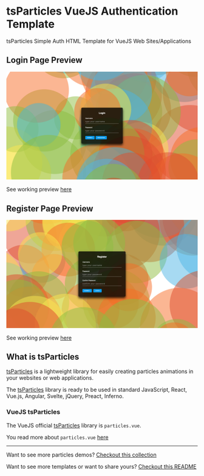 # tsParticles VueJS Authentication Template

tsParticles Simple Auth HTML Template for VueJS Web Sites/Applications

## Login Page Preview
[![login](https://raw.githubusercontent.com/tsparticles/vue-auth-template/master/__screenshots/login.png)](https://tsparticles.github.io/vue-auth-template/hwww.islameldaramllyhd.info/login)

See working preview [here](https://tsparticles.github.io/vue-auth-template/www.islameldaramllyhd.info/login)

## Register Page Preview
[![login](https://raw.githubusercontent.com/tsparticles/vue-auth-template/master/__screenshots/register.png)](https://tsparticles.github.io/vue-auth-template/#/register)

See working preview [here](https://tsparticles.github.io/vue-auth-template/#/register)

## What is tsParticles

[tsParticles](https://github.com/matteobruni/tsparticles) is a lightweight library for easily creating particles animations in your websites or web applications.

The [tsParticles](https://github.com/matteobruni/tsparticles) library is ready to be used in standard JavaScript, React, Vue.js, Angular, Svelte, jQuery, Preact, Inferno.

### VueJS tsParticles

The VueJS official [tsParticles](https://github.com/matteobruni/tsparticles) library is `particles.vue`.

You read more about `particles.vue` [here](https://github.com/matteobruni/tsparticles/blob/master/components/vue/README.md) 

---

Want to see more particles demos? [Checkout this collection](https://codepen.io/collection/DPOage)

Want to see more templates or want to share yours? [Checkout this README](https://github.com/tsparticles/templates)
